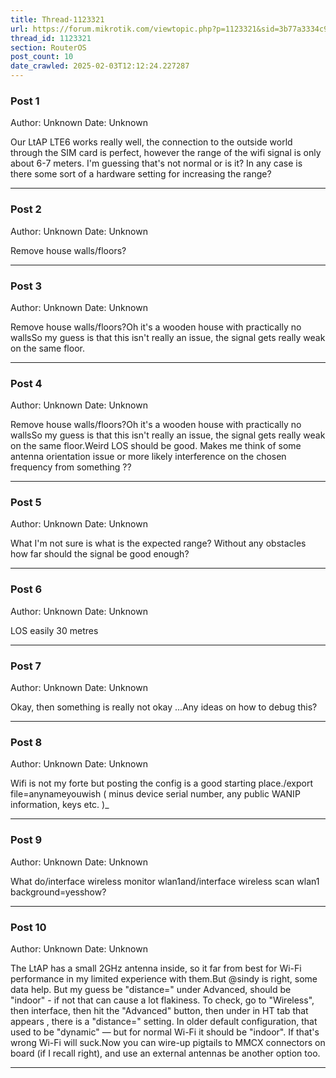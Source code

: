 ```yaml
---
title: Thread-1123321
url: https://forum.mikrotik.com/viewtopic.php?p=1123321&sid=3b77a3334c914448dbbc02bfdff4c3aa#p1123321
thread_id: 1123321
section: RouterOS
post_count: 10
date_crawled: 2025-02-03T12:12:24.227287
---
```


### Post 1
Author: Unknown
Date: Unknown

Our LtAP LTE6 works really well, the connection to the outside world through the SIM card is perfect, however the range of the wifi signal is only about 6-7 meters. I'm guessing that's not normal or is it? In any case is there some sort of a hardware setting for increasing the range?

---
### Post 2
Author: Unknown
Date: Unknown

Remove house walls/floors?

---
### Post 3
Author: Unknown
Date: Unknown

Remove house walls/floors?Oh it's a wooden house with practically no wallsSo my guess is that this isn't really an issue, the signal gets really weak on the same floor.

---
### Post 4
Author: Unknown
Date: Unknown

Remove house walls/floors?Oh it's a wooden house with practically no wallsSo my guess is that this isn't really an issue, the signal gets really weak on the same floor.Weird LOS should be good.  Makes me think of some antenna orientation issue or more likely interference on the chosen frequency from something ??

---
### Post 5
Author: Unknown
Date: Unknown

What I'm not sure is what is the expected range? Without any obstacles how far should the signal be good enough?

---
### Post 6
Author: Unknown
Date: Unknown

LOS  easily 30 metres

---
### Post 7
Author: Unknown
Date: Unknown

Okay, then something is really not okay ...Any ideas on how to debug this?

---
### Post 8
Author: Unknown
Date: Unknown

Wifi is not my forte but posting the config is  a good starting place./export file=anynameyouwish ( minus device serial number, any public WANIP information, keys etc. )_

---
### Post 9
Author: Unknown
Date: Unknown

What do/interface wireless monitor wlan1and/interface wireless scan wlan1 background=yesshow?

---
### Post 10
Author: Unknown
Date: Unknown

The LtAP has a small 2GHz antenna inside, so it far from best for Wi-Fi performance in my limited experience with them.But @sindy is right, some data help.   But my guess be "distance=" under Advanced, should be "indoor" - if not that can cause a lot flakiness. To check, go to "Wireless", then interface, then hit the "Advanced" button, then under in HT tab that appears , there is a "distance=" setting.  In older default configuration, that used to be "dynamic" — but for normal Wi-Fi it should be "indoor".  If that's wrong Wi-Fi will suck.Now you can wire-up pigtails to MMCX connectors on board (if I recall right), and use an external antennas be another option too.

---
